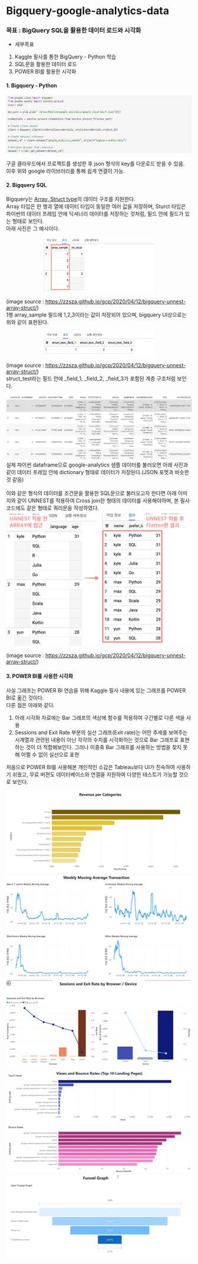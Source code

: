 # Bigquery-google-analytics-data

### 목표 : BigQuery SQL을 활용한 데이터 로드와 시각화

- 세부목표
1. Kaggle 필사를 통한 BigQuery - Python 학습
2. SQL문을 활용한 데이터 로드
3. POWER BI를 활용한 시각화


#### 1. Bigquery - Python

<center><img src="./image/bigquery.png"></center>

구글 클라우드에서 프로젝트를 생성한 후 json 형식의 key를 다운로드 받을 수 있음.</br>
이후 위와 google 라이브러리를 통해 쉽게 연결이 가능.

#### 2. Bigquery SQL
Bigquery는 [Array, Struct type](https://cloud.google.com/bigquery/docs/reference/standard-sql/data-types#struct-type)의 데이터 구조를 지원한다.</br>
Array 타입은 한 행과 열에 데이터 타입이 동일한 여러 값을 저장하며,
Sturct 타입은 파이썬의 데이터 프레임 안에 딕셔너리 데이터를 저장하는 것처럼, 필드 안에 필드가 있는 형태로 보인다.</br>
아래 사진은 그 예시이다.
<center><img src="./image/array_sample.png" width=300></center>

(image source : https://zzsza.github.io/gcp/2020/04/12/bigquery-unnest-array-struct/)</br>
1행 array_sample 필드에 1,2,3이라는 값이 저장되어 있으며, bigquery UI상으로는 위와 같이 표현된다.

<center><img src="./image/struct_sample.png" width=300></center>

(image source : https://zzsza.github.io/gcp/2020/04/12/bigquery-unnest-array-struct/)</br>
struct_test라는 필드 안에 _field_1, _field_2, _field_3가 포함된 계층 구조처럼 보인다.</br>

<center><img src="./image/python_bigquery.png"></center>
실제 파이썬 dataframe으로 google-analytics 샘플 데이터를 불러오면 아래 사진과 같이 데이터 프레임 안에 dictionary 형태로 데이터가 저장된다.(JSON 포멧과 비슷한 것 같음)</br></br>
이와 같은 형식의 데이터를 조건문을 활용한 SQL문으로 불러오고자 한다면 아래 이미지와 같이 UNNEST를 적용하여 Cross join한 형태의 데이터를 사용해야하며,
본 필사 코드에도 같은 형태로 쿼리문을 작성하였다.
<center><img src="./image/unnest_sample.png"></center>

(image source : https://zzsza.github.io/gcp/2020/04/12/bigquery-unnest-array-struct/)</br>

#### 3. POWER BI를 사용한 시각화

사실 그래프는 POWER BI 연습을 위해 Kaggle 필사 내용에 있는 그래프를 POWER BI로 옮긴 것이다.</br>
다른 점은 아래와 같다.
1. 아래 시각화 자료에는 Bar 그래프의 색상에 함수를 적용하여 구간별로 다른 색을 사용
2. Sessions and Exit Rate 부분의 실선 그래프(Exit rate)는 어떤 추세를 보여주는 시계열과 관련된 내용이 아닌 각각의 수치를 시각화하는 것으로 Bar 그래프로 표현하는 것이 더 적합해보인다. 그러나 이중축 Bar 그래프를 사용하는 방법을 찾지 못해 어쩔 수 없이 실선으로 표현

처음으로 POWER BI를 사용해본 개인적인 소감은 Tableau보다 UI가 친숙하여 사용하기 쉬웠고, 무료 버젼도 데이터베이스와 연결을 지원하여 다양한 테스트가 가능할 것으로 보인다.

<center><img src="./image/Revenue_per_categories.png"></center>
<center><img src="./image/Weekly_Moving_Average_Sales.png"></center>
<center><img src="./image/Sessions_and_Exit_Rate.png"></center>
<center><img src="./image/Views_and_Bounce_rate.png"></center>
<center><img src="./image/Funnel.png"></center>